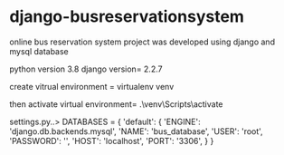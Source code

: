 # django-busreservationsystem

online bus reservation system project was developed using django and mysql database

python version 3.8
django version= 2.2.7


create vitrual environment = virtualenv venv

then activate virtual environment= .\venv\Scripts\activate

settings.py..>
DATABASES = {
    'default': {
        'ENGINE': 'django.db.backends.mysql',
        'NAME': 'bus_database',
        'USER': 'root',
        'PASSWORD': '',
        'HOST': 'localhost',
        'PORT': '3306',
    }
}


 

